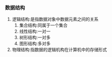 ### 数据结构
1. 逻辑结构:是指数据对象中数据元素之间的关系
    1. 集合结构:同属于一个集合
    2. 线性结构:一对一
    3. 树形结构:一对多
    4. 图形结构:多对多
2. 物理结构:指数据的逻辑机构在计算机中的存储形式